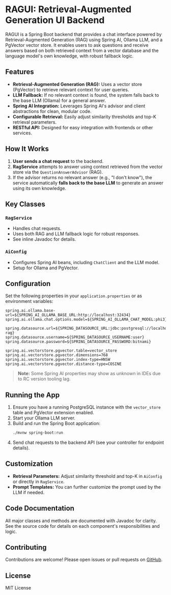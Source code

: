 # RAGUI: Retrieval-Augmented Generation UI Backend

RAGUI is a Spring Boot backend that provides a chat interface powered by Retrieval-Augmented Generation (RAG) using Spring AI, Ollama LLM, and a PgVector vector store. It enables users to ask questions and receive answers based on both retrieved context from a vector database and the language model's own knowledge, with robust fallback logic.

## Features

- **Retrieval-Augmented Generation (RAG):** Uses a vector store (PgVector) to retrieve relevant context for user queries.
- **LLM Fallback:** If no relevant context is found, the system falls back to the base LLM (Ollama) for a general answer.
- **Spring AI Integration:** Leverages Spring AI's advisor and client abstractions for clean, modular code.
- **Configurable Retrieval:** Easily adjust similarity thresholds and top-K retrieval parameters.
- **RESTful API:** Designed for easy integration with frontends or other services.

## How It Works

1. **User sends a chat request** to the backend.
2. **RagService** attempts to answer using context retrieved from the vector store via the `QuestionAnswerAdvisor` (RAG).
3. If the advisor returns no relevant answer (e.g., "I don't know"), the service automatically **falls back to the base LLM** to generate an answer using its own knowledge.

## Key Classes

### `RagService`
- Handles chat requests.
- Uses both RAG and LLM fallback logic for robust responses.
- See inline Javadoc for details.

### `AiConfig`
- Configures Spring AI beans, including `ChatClient` and the LLM model.
- Setup for Ollama and PgVector.

## Configuration

Set the following properties in your `application.properties` or as environment variables:

```
spring.ai.ollama.base-url=${SPRING_AI_OLLAMA_BASE_URL:http://localhost:32434}
spring.ai.ollama.chat.options.model=${SPRING_AI_OLLAMA_CHAT_MODEL:phi3}

spring.datasource.url=${SPRING_DATASOURCE_URL:jdbc:postgresql://localhost:30432/scdf-rag}
spring.datasource.username=${SPRING_DATASOURCE_USERNAME:user}
spring.datasource.password=${SPRING_DATASOURCE_PASSWORD:bitnami}

spring.ai.vectorstore.pgvector.table=vector_store
spring.ai.vectorstore.pgvector.dimensions=768
spring.ai.vectorstore.pgvector.index-type=HNSW
spring.ai.vectorstore.pgvector.distance-type=COSINE
```

> **Note:** Some Spring AI properties may show as unknown in IDEs due to RC version tooling lag.

## Running the App

1. Ensure you have a running PostgreSQL instance with the `vector_store` table and PgVector extension enabled.
2. Start your Ollama LLM server.
3. Build and run the Spring Boot application:
   ```sh
   ./mvnw spring-boot:run
   ```
4. Send chat requests to the backend API (see your controller for endpoint details).

## Customization

- **Retrieval Parameters:** Adjust similarity threshold and top-K in `AiConfig` or directly in `RagService`.
- **Prompt Templates:** You can further customize the prompt used by the LLM if needed.

## Code Documentation

All major classes and methods are documented with Javadoc for clarity. See the source code for details on each component's responsibilities and logic.

## Contributing

Contributions are welcome! Please open issues or pull requests on [GitHub](https://github.com/dbbaskette/ragui).

## License

MIT License

